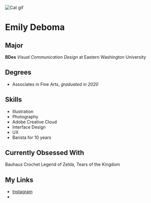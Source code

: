 ![Cat gif](https://media.giphy.com/media/dYoceNWjX7qes/giphy.gif)

# Emily Deboma

> 

## Major
**BDes** _Visual Communication Design_ at Eastern Washington University

## Degrees
- Associates in Fine Arts, _graduated in 2020_

## Skills
- Illustration
- Photography
- Adobe Creative Cloud
- Interface Design
- UX
- Barista for 10 years

## Currently Obsessed With
Bauhaus
Crochet
Legend of Zelda, Tears of the Kingdom

## My Links
- [Instagram]()
- 

